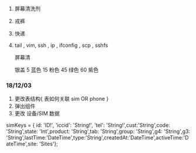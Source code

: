 1. 屏幕清洗剂
2. 戎裤
3. 快递
4. 
    <!-- cd, -->
    <!-- ls, -->
    <!-- grep, -->
    <!-- find, -->
    <!-- cp, -->
    <!-- mv, -->
    <!-- rm, -->
    <!-- tar, -->
    <!-- cat, -->
    tail ,
    vim,
    ssh ,
    ip ,
    ifconfig ,
    scp ,
    sshfs

    <!-- 便利贴 -->
    屏幕清
    
    银盖
      5 蓝色
    15 粉色
    45 绿色
    60 紫色
  

### 18/12/03
1. 更改表结构{
  表如何关联
  sim  OR  phone
}
2. 弹出组件
3. 更改 设备/SIM 数据

  simKeys = { id: 'ID!', 'iccid': 'String!', 'tel': 'String!',cust:'String',code: 'String',state: 'Int',product: 'String',tab: 'String',group: 'String',g4: 'String',g3: 'String',lastTime:'DateTime',type:'String',createdAt:'DateTime',activeTime:'DateTime',site: 'Sites'};

    
    
